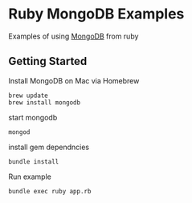 # Ruby MongoDB Examples

Examples of using [MongoDB](http://www.mongodb.org/) from ruby

## Getting Started

Install MongoDB on Mac via Homebrew

	brew update
	brew install mongodb

start mongodb

	mongod

install gem dependncies

	bundle install

Run example

	bundle exec ruby app.rb